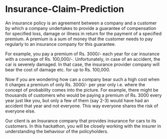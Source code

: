 # Insurance-Claim-Prediction


  An insurance policy is an agreement between a company and a customer by which a company undertakes to provide a guarantee of compensation for specified loss, damage 
  or illness in return for the payment of a specified premium. A premium is a sum of money that the customer needs to pay regularly to an insurance company for this 
  guarantee.

  For example, you pay a premium of Rs. 3000/- each year for car insurance with a coverage of Rs. 100,000/-. Unfortunately, in case of an accident, the car is severely 
  damaged. In that case, the insurance provider company will bear the cost of damage etc. for up to Rs. 100,000. 

  Now if you are wondering how can a company bear such a high cost when it charges a premium of only Rs. 3000/- per year only i.e. where the concept of probability 
  comes into the picture. For example, there might be thousands of customers who would be paying a premium of Rs. 3000 every year just like you, but only a few of them 
  (say 2-3) would have had an accident that year and not everyone. This way everyone shares the risk of everyone else.

  Our client is an Insurance company that provides insurance for cars to its customers. In this hackathon, you will be closely working with the insurer in understanding 
  the behaviour of the policyholders.


